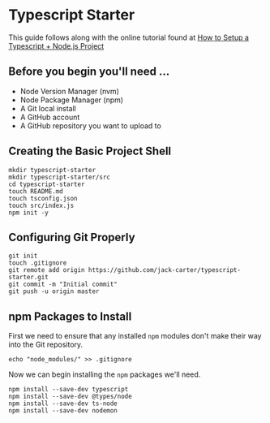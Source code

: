 # Typescript Starter

This guide follows along with the online tutorial found at [How to Setup a Typescript + Node.js Project](https://khalilstemmler.com/blogs/typescript/node-starter-project/)

## Before you begin you'll need ...

* Node Version Manager (nvm)
* Node Package Manager (npm)
* A Git local install
* A GitHub account 
* A GitHub repository you want to upload to

## Creating the Basic Project Shell
```
mkdir typescript-starter
mkdir typescript-starter/src
cd typescript-starter
touch README.md
touch tsconfig.json
touch src/index.js
npm init -y
```

## Configuring Git Properly
```
git init
touch .gitignore
git remote add origin https://github.com/jack-carter/typescript-starter.git
git commit -m "Initial commit"
git push -u origin master
```

## npm Packages to Install
First we need to ensure that any installed `npm` modules don't make their way into the Git repository.
```
echo "node_modules/" >> .gitignore
```

Now we can begin installing the `npm` packages we'll need.
```
npm install --save-dev typescript
npm install --save-dev @types/node
npm install --save-dev ts-node
npm install --save-dev nodemon
```

